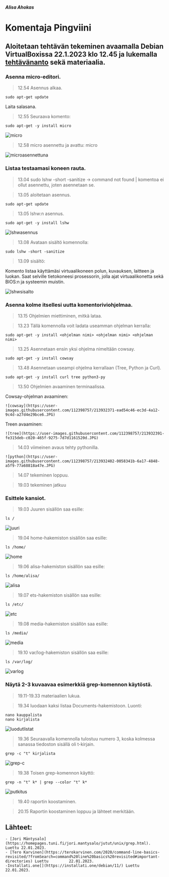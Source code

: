 ##### Alisa Ahokas

# Komentaja Pingviini													

## Aloitetaan tehtävän tekeminen avaamalla Debian VirtualBoxissa 22.1.2023 klo 12.45 ja lukemalla [tehtävänanto](https://terokarvinen.com/2023/linux-palvelimet-2023-alkukevat/) sekä materiaalia.

### Asenna micro-editori.

>12.54 Asennus alkaa.

	sudo apt-get update

Laita salasana.

>12.55 Seuraava komento:

	sudo apt-get -y install micro


![micro](https://user-images.githubusercontent.com/112398757/213931451-6504fa74-dd3a-487e-9b12-ad2decee7c99.JPG)


>12.58 micro asennettu ja avattu:
	micro <tiedoston nimi>
	

  ![microasennettuna](https://user-images.githubusercontent.com/112398757/213931788-55a1a345-0eb5-4453-9849-98b6192abe93.JPG)


### Listaa testaamasi koneen rauta. 
	
>13.04 sudo lshw -short -sanitize -> command not found | komentoa ei ollut asennettu, joten asennetaan se.
	
>13.05 aloitetaan asennus.
	
	sudo apt-get update
	
>13.05 lshw:n asennus.
	
	sudo apt-get -y install lshw
	
![lshwasennus](https://user-images.githubusercontent.com/112398757/213932023-2a01d7dc-017a-4fea-abac-5d837944c575.JPG)
	
	
>13.08 Avataan sisältö komennolla:
	
	sudo lshw -short -sanitize
	
>13.09 sisältö:

Komento listaa käyttämäsi virtuaalikoneen polun, kuvauksen, laitteen ja luokan. Saat selville tietokoneesi prosessorin, jolla ajat virtuaalikonetta sekä BIOS:n ja systeemin muistin.
	
![lshwsisalto](https://user-images.githubusercontent.com/112398757/213932073-51d20051-996a-49ca-9c38-b9e056c7b63b.JPG)

### Asenna kolme itsellesi uutta komentoriviohjelmaa.
	
>13.15 Ohjelmien miettiminen, mitkä lataa.
	
>13.23 Tällä komennolla voit ladata useamman ohjelman kerralla: 
	
	sudo apt-get -y install <ohjelman nimi> <ohjelman nimi> <ohjelman nimi> 
	
>13.25 Asennetaan ensin yksi ohjelma nimeltään cowsay. 
	
	sudo apt-get -y install cowsay
	
>13.48 Asennetaan useampi ohjelma kerrallaan (Tree, Python ja Curl).
	
	sudo apt-get -y install curl tree python3-py
	
>13.50 Ohjelmien avaaminen terminaalissa.
	
Cowsay-ohjelman avaaminen:
	
	![cowsay](https://user-images.githubusercontent.com/112398757/213932371-ead54c46-ec3d-4a12-9c4d-a27d4e29bce6.JPG)

Treen avaaminen:
	
	![tree](https://user-images.githubusercontent.com/112398757/213932391-fe315deb-c020-465f-9275-7d7d1161520d.JPG)

	
>14.03 viimeinen avaus tehty pythonilla.
	
	![python](https://user-images.githubusercontent.com/112398757/213932402-0058341b-6a17-4848-a5f9-77a68818a47e.JPG)

	
>14.07 tekeminen loppuu.

>19.03 tekeminen jatkuu

### Esittele kansiot.
	
>19.03 Juuren sisällön saa esille:
	
	ls /
	
![juuri](https://user-images.githubusercontent.com/112398757/213932569-9cb1b02c-147d-4191-94f7-449c5f7feb54.JPG)

	
>19.04 home-hakemiston sisällön saa esille:
	
	ls /home/
	
![home](https://user-images.githubusercontent.com/112398757/213932581-6d302eab-45ac-4cd7-af25-32b77fd82e9f.JPG)


>19.06 alisa-hakemiston sisällön saa esille:
	
	ls /home/alisa/
	
![alisa](https://user-images.githubusercontent.com/112398757/213932595-5aaf74b6-59fc-4564-921d-c084d49f20cf.JPG)

	
>19.07 ets-hakemiston sisällön saa esille:
	
	ls /etc/
	
![etc](https://user-images.githubusercontent.com/112398757/213932604-d6f34b1c-77d7-48bb-b0e9-d9be7e377038.JPG)

	
>19.08 media-hakemiston sisällön saa esille:
	
	ls /media/
	
![media](https://user-images.githubusercontent.com/112398757/213932617-1680b3ff-9ad6-40f2-b3d2-1e717eccfa38.JPG)

	
>19.10 var/log-hakemiston sisällön saa esille:
	
	ls /var/log/
	
![varlog](https://user-images.githubusercontent.com/112398757/213932630-b862c8c5-d98c-40dd-a0f5-85de76223abb.JPG)


### Näytä 2-3 kuvaavaa esimerkkiä grep-komennon käytöstä.
	
>19.11-19.33 materiaalien lukua.
	
>19.34 luodaan kaksi listaa Documents-hakemistoon. Luonti:
	
	nano kauppalista
	nano kirjalista
	
![luodutlistat](https://user-images.githubusercontent.com/112398757/213932647-891084fa-e891-4156-9ef3-5fcf3ccc99b7.JPG)

	
>19.36 Seuraavalla komennolla tulostuu numero 3, koska kolmessa sanassa tiedoston sisällä oli t-kirjain.
	
	grep -c "t" kirjalista 
	
![grep-c](https://user-images.githubusercontent.com/112398757/213932656-122e19bb-fe78-4642-8473-99671ca87b1e.JPG)

	
>19.38 Toisen grep-komennon käyttö:
	
	grep -n "t" k* | grep --color "t" k*
	
![putkitus](https://user-images.githubusercontent.com/112398757/213932711-1deb71ea-61ab-493c-9a3a-946c6cd7c95c.JPG)

	
>19.40 raportin koostaminen.

> 20.15 Raportin koostaminen loppuu ja lähteet merkitään.

## Lähteet:
	
	- [Jori Mäntysalo](https://homepages.tuni.fi/jori.mantysalo/jutut/unix/grep.html). Luettu 22.01.2023.
	- [Tero Karvinen](https://terokarvinen.com/2020/command-line-basics-revisited/?fromSearch=command%20line%20basics%20revisited#important-directories) Luettu 		22.01.2023.
	-Installati.one[](https://installati.one/debian/11/) Luettu 22.01.2023.
	


